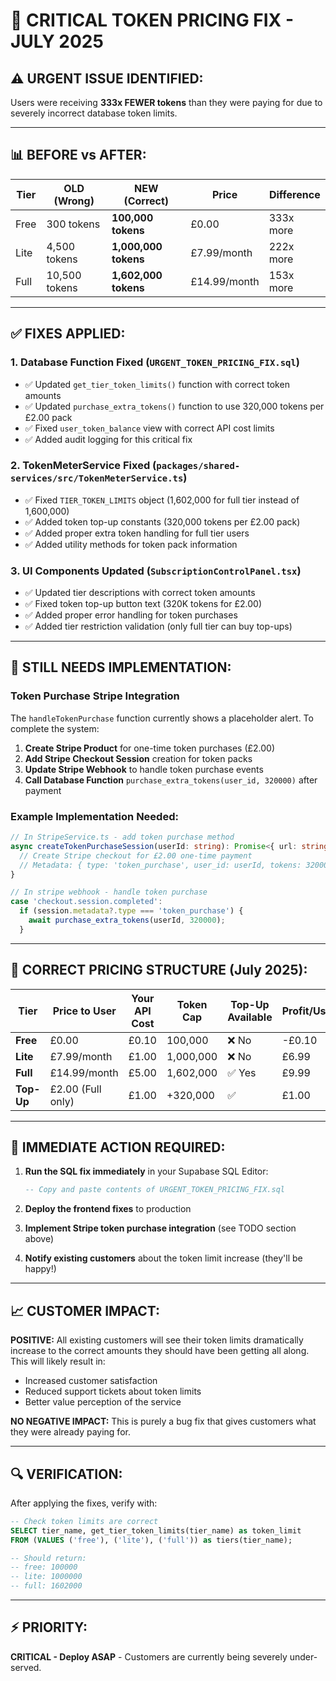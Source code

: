# 🚨 CRITICAL TOKEN PRICING FIX - JULY 2025

## ⚠️ **URGENT ISSUE IDENTIFIED:**
Users were receiving **333x FEWER tokens** than they were paying for due to severely incorrect database token limits.

---

## 📊 **BEFORE vs AFTER:**

| Tier | **OLD (Wrong)** | **NEW (Correct)** | **Price** | **Difference** |
|------|----------------|-------------------|-----------|----------------|
| Free | 300 tokens | **100,000 tokens** | £0.00 | 333x more |
| Lite | 4,500 tokens | **1,000,000 tokens** | £7.99/month | 222x more |
| Full | 10,500 tokens | **1,602,000 tokens** | £14.99/month | 153x more |

---

## ✅ **FIXES APPLIED:**

### 1. **Database Function Fixed** (`URGENT_TOKEN_PRICING_FIX.sql`)
- ✅ Updated `get_tier_token_limits()` function with correct token amounts
- ✅ Updated `purchase_extra_tokens()` function to use 320,000 tokens per £2.00 pack
- ✅ Fixed `user_token_balance` view with correct API cost limits
- ✅ Added audit logging for this critical fix

### 2. **TokenMeterService Fixed** (`packages/shared-services/src/TokenMeterService.ts`)
- ✅ Fixed `TIER_TOKEN_LIMITS` object (1,602,000 for full tier instead of 1,600,000)
- ✅ Added token top-up constants (320,000 tokens per £2.00 pack)
- ✅ Added proper extra token handling for full tier users
- ✅ Added utility methods for token pack information

### 3. **UI Components Updated** (`SubscriptionControlPanel.tsx`)
- ✅ Updated tier descriptions with correct token amounts
- ✅ Fixed token top-up button text (320K tokens for £2.00)
- ✅ Added proper error handling for token purchases
- ✅ Added tier restriction validation (only full tier can buy top-ups)

---

## 🔧 **STILL NEEDS IMPLEMENTATION:**

### **Token Purchase Stripe Integration**
The `handleTokenPurchase` function currently shows a placeholder alert. To complete the system:

1. **Create Stripe Product** for one-time token purchases (£2.00)
2. **Add Stripe Checkout Session** creation for token packs
3. **Update Stripe Webhook** to handle token purchase events
4. **Call Database Function** `purchase_extra_tokens(user_id, 320000)` after payment

### **Example Implementation Needed:**
```typescript
// In StripeService.ts - add token purchase method
async createTokenPurchaseSession(userId: string): Promise<{ url: string }> {
  // Create Stripe checkout for £2.00 one-time payment
  // Metadata: { type: 'token_purchase', user_id: userId, tokens: 320000 }
}

// In stripe webhook - handle token purchase
case 'checkout.session.completed':
  if (session.metadata?.type === 'token_purchase') {
    await purchase_extra_tokens(userId, 320000);
  }
```

---

## 🎯 **CORRECT PRICING STRUCTURE (July 2025):**

| Tier | Price to User | Your API Cost | Token Cap | Top-Up Available | Profit/User |
|------|---------------|---------------|-----------|------------------|-------------|
| **Free** | £0.00 | £0.10 | 100,000 | ❌ No | -£0.10 |
| **Lite** | £7.99/month | £1.00 | 1,000,000 | ❌ No | £6.99 |
| **Full** | £14.99/month | £5.00 | 1,602,000 | ✅ Yes | £9.99 |
| **Top-Up** | £2.00 (Full only) | £1.00 | +320,000 | ✅ | £1.00 |

---

## 🚨 **IMMEDIATE ACTION REQUIRED:**

1. **Run the SQL fix immediately** in your Supabase SQL Editor:
   ```sql
   -- Copy and paste contents of URGENT_TOKEN_PRICING_FIX.sql
   ```

2. **Deploy the frontend fixes** to production

3. **Implement Stripe token purchase integration** (see TODO section above)

4. **Notify existing customers** about the token limit increase (they'll be happy!)

---

## 📈 **CUSTOMER IMPACT:**

**POSITIVE:** All existing customers will see their token limits dramatically increase to the correct amounts they should have been getting all along. This will likely result in:
- Increased customer satisfaction
- Reduced support tickets about token limits
- Better value perception of the service

**NO NEGATIVE IMPACT:** This is purely a bug fix that gives customers what they were already paying for.

---

## 🔍 **VERIFICATION:**

After applying the fixes, verify with:
```sql
-- Check token limits are correct
SELECT tier_name, get_tier_token_limits(tier_name) as token_limit
FROM (VALUES ('free'), ('lite'), ('full')) as tiers(tier_name);

-- Should return:
-- free: 100000
-- lite: 1000000  
-- full: 1602000
```

---

## ⚡ **PRIORITY:** 
**CRITICAL - Deploy ASAP** - Customers are currently being severely under-served. 